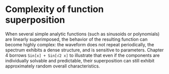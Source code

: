 # Complexity of function superposition

When several simple analytic functions (such as sinusoids or polynomials) are linearly superimposed, the behavior of the resulting function can become highly complex: the waveform does not repeat periodically, the spectrum exhibits a dense structure, and is sensitive to parameters. Chapter 4 borrows `Sin[x] + Sin[√2 x]` to illustrate that even if the components are individually solvable and predictable, their superposition can still exhibit approximately random overall characteristics.